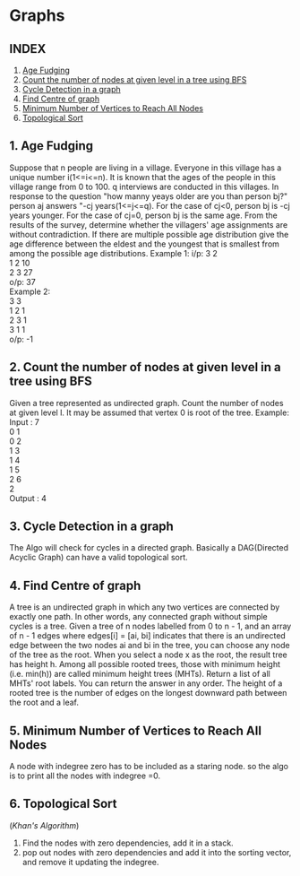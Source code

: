 # Graphs
## INDEX
1. [Age Fudging](README.md#1-age-fudging)
2. [Count the number of nodes at given level in a tree using BFS](https://github.com/kanti170102041/Code_Bank/blob/kanti170102041-patch-1/Graphs/Codes/Count%20the%20number%20of%20nodes%20at%20given%20level%20in%20a%20tree%20using%20BFS)
3. [Cycle Detection in a graph](https://github.com/kanti170102041/Code_Bank/blob/kanti170102041-patch-1/Graphs/Codes/Cycle%20Detection%20in%20a%20graph)
4. [Find Centre of graph](https://github.com/kanti170102041/Code_Bank/blob/kanti170102041-patch-1/Graphs/Codes/Find%20Centre%20of%20graph)
5. [Minimum Number of Vertices to Reach All Nodes](https://github.com/kanti170102041/Code_Bank/blob/kanti170102041-patch-1/Graphs/Codes/Minimum%20Number%20of%20Vertices%20to%20Reach%20All%20Nodes)
6. [Topological Sort](https://github.com/kanti170102041/Code_Bank/blob/kanti170102041-patch-1/Graphs/Codes/Topological%20Sort(Khan's%20Algorithm))




## 1. Age Fudging

Suppose that n people are living in a village. Everyone in this village has a unique number i(1<=i<=n). It is known that the ages of the people in this village range from 0 to 100.
q interviews are conducted in this villages. In response to the question "how manny yeays older are you than person bj?" person aj answers "-cj years(1<=j<=q). For the case of cj<0, person bj is -cj years younger. For the case of cj=0, person bj is the same age.
From the results of the survey, determine whether the villagers' age assignments are without contradiction. If there are multiple possible age distribution give the age difference between the eldest and the youngest that is smallest from among the possible age distributions.
Example 1:
i/p:
  3 2<br />
  1 2 10<br />
  2 3 27<br />
o/p: 37<br />
Example 2:<br />
  3 3<br />
  1 2 1<br />
  2 3 1<br />
  3 1 1<br />
o/p: -1

## 2. Count the number of nodes at given level in a tree using BFS

Given a tree represented as undirected graph. Count the number of nodes at given level l. It may be assumed that vertex 0 is root of the tree.
Example:
Input :   7<br />
          0 1<br />
          0 2<br />
          1 3<br />
          1 4<br />
          1 5<br />
          2 6<br />
          2<br />
Output :  4

## 3. Cycle Detection in a graph

The Algo will check for cycles in a directed graph. Basically a DAG(Directed Acyclic Graph) can have a valid topological sort.

## 4. Find Centre of graph
      
A tree is an undirected graph in which any two vertices are connected by exactly one path. In other words, any connected graph without simple cycles is a tree.
Given a tree of n nodes labelled from 0 to n - 1, and an array of n - 1 edges where edges[i] = [ai, bi] indicates that there is an undirected edge between the two nodes ai and bi in the tree,
you can choose any node of the tree as the root. When you select a node x as the root, the result tree has height h. Among all possible rooted trees, those with minimum height (i.e. min(h))  are called minimum height trees (MHTs).
Return a list of all MHTs' root labels. You can return the answer in any order.
The height of a rooted tree is the number of edges on the longest downward path between the root and a leaf.

## 5. Minimum Number of Vertices to Reach All Nodes
A node with indegree zero has to be included as a staring node.
so the algo is to print all the nodes with indegree =0.

## 6. Topological Sort 
(*Khan's Algorithm*)
1. Find the nodes with zero dependencies, add it in a stack.
2. pop out nodes with zero dependencies and add it into the sorting vector, and remove it updating the indegree.
